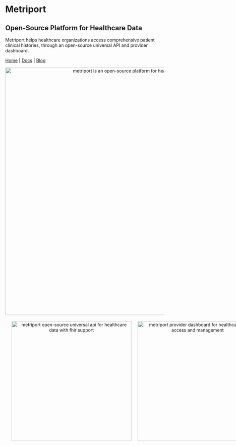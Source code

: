 # Metriport

## Open-Source Platform for Healthcare Data

Metriport helps healthcare organizations access comprehensive patient clinical histories, through an open-source universal API and provider dashboard.

[Home](https://metriport.com?utm_source=readme&utm_id=github) | [Docs](https://docs.metriport.com?utm_source=readme&utm_id=github) | [Blog](https://www.metriport.com/blog?utm_source=readme&utm_id=github)

<div align="center">
  <a href="https://metriport.com?utm_source=orgreadmemain&utm_id=github">
    <img width="786" alt="metriport is an open-source platform for healthcare data" src="https://github.com/metriport/.github/assets/6843426/115d0553-461b-4a62-91a5-9d5d3721fac4">
  </a>
</div>


<div align="center" style="display: flex; justify-content: space-between; padding: 20px;">
   <a href="https://metriport.com?utm_source=orgreadmeapi&utm_id=github">
    <img width="380" style="margin-right: 20px;" alt="metriport open-source universal api for healthcare data with fhir support" src="https://github.com/metriport/.github/assets/6843426/cb1cd551-cb42-4027-b72e-b76b90f862c7">
   </a>
  <a href="https://metriport.com?utm_source=orgreadmedash&utm_id=github">
    <img width="380" alt="metriport provider dashboard for healthcare data access and management" src="https://github.com/metriport/.github/assets/6843426/0cf70565-ce2b-471e-9774-e13d199cd00d">
   </a>
  
</div>
